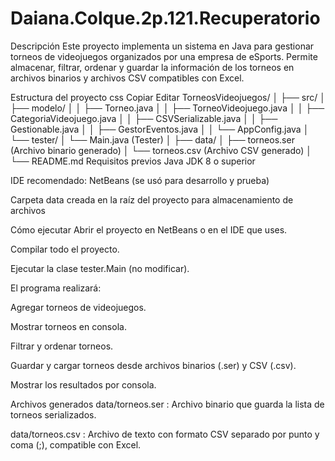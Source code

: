 # Daiana.Colque.2p.121.Recuperatorio
Descripción
Este proyecto implementa un sistema en Java para gestionar torneos de videojuegos organizados por una empresa de eSports. Permite almacenar, filtrar, ordenar y guardar la información de los torneos en archivos binarios y archivos CSV compatibles con Excel.

Estructura del proyecto
css
Copiar
Editar
TorneosVideojuegos/
│
├── src/
│   ├── modelo/
│   │   ├── Torneo.java
│   │   ├── TorneoVideojuego.java
│   │   ├── CategoriaVideojuego.java
│   │   ├── CSVSerializable.java
│   │   ├── Gestionable.java
│   │   ├── GestorEventos.java
│   │   └── AppConfig.java
│   └── tester/
│       └── Main.java (Tester)
│
├── data/
│   ├── torneos.ser      (Archivo binario generado)
│   └── torneos.csv      (Archivo CSV generado)
│
└── README.md
Requisitos previos
Java JDK 8 o superior

IDE recomendado: NetBeans (se usó para desarrollo y prueba)

Carpeta data creada en la raíz del proyecto para almacenamiento de archivos

Cómo ejecutar
Abrir el proyecto en NetBeans o en el IDE que uses.

Compilar todo el proyecto.

Ejecutar la clase tester.Main (no modificar).

El programa realizará:

Agregar torneos de videojuegos.

Mostrar torneos en consola.

Filtrar y ordenar torneos.

Guardar y cargar torneos desde archivos binarios (.ser) y CSV (.csv).

Mostrar los resultados por consola.

Archivos generados
data/torneos.ser : Archivo binario que guarda la lista de torneos serializados.

data/torneos.csv : Archivo de texto con formato CSV separado por punto y coma (;), compatible con Excel.
